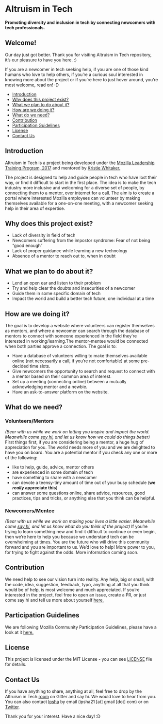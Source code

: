 # Altruism in Tech

**Promoting diversity and inclusion in tech by connecting newcomers with tech professionals.**
 
## Welcome! 
Our day just got better. Thank you for visiting Altruism in Tech repository, it’s our pleasure to have you here. :)

If you are a newcomer in tech seeking help, if you are one of those kind humans who love to help others, if you’re a curious soul interested in knowing more about the project or if you’re here to just hover around, you’re most welcome, read on! :D

* [Introduction](#introduction)
* [Why does this project exist?](#why-does-this-project-exist)
* [What we plan to do about it?](#what-we-plan-to-do-about-it)
* [How are we doing it?](#how-are-we-doing-it)
* [What do we need?](#what-do-we-need)
* [Contribution](#contribution)
* [Participation Guidelines](#participation-guidelines)
* [License](#license)
* [Contact Us](#contact-us)

## Introduction
Altruism in Tech is a project being developed under the [Mozilla Leadership Training Program, 2017](https://mozilla.teachable.com/p/mozilla-open-leadership-training-series) and mentored by [Kristie Whitaker.](https://github.com/KirstieJane)

The project is designed to help and guide people in tech who have lost their way, or find it difficult to start in the first place. The idea is to make the tech industry more inclusive and welcoming for a diverse set of people, by connecting them to a mentor, over internet for a call. The aim is to create a portal where interested Mozilla employees can volunteer by making themselves available for a one-on-one meeting, with a newcomer seeking help in their area of expertise.

## Why does this project exist?
- Lack of diversity in field of tech
- Newcomers suffering from the impostor syndrome: Fear of not being “good enough”
- Lack of proper guidance while learning a new technology
- Absence of a mentor to reach out to, when in doubt 

## What we plan to do about it?
- Lend an open ear and listen to their problem
- Try and help clear the doubts and insecurities of a newcomer
- Guide them in some specific domain of tech
- Impact the world and build a better tech future, one individual at a time

## How are we doing it?
The goal is to develop a website where volunteers can register themselves as mentors, and where a newcomer can search through the database of mentors to connect with someone experienced in the field they're interested in working/learning.The mentor-mentee would be connected when both parties approve a connection. The goal is to:
- Have a database of volunteers willing to make themselves available online (not necessarily a call, if you’re not comfortable) at some pre-decided time slots.
- Give newcomers the opportunity to search and request to connect with a mentor based on their common area of interest.
- Set up a meeting (connecting online) between a mutually acknowledging mentor and a newbie.
- Have an ask-to-answer platform on the website.

## What do we need?

### Volunteers/Mentors
*(Bear with us while we work on letting you inspire and impact the world. Meanwhile come [say hi](https://gitter.im/AltruismInTech/Lobby#), and let us know how we could do things better)*
First things first, if you are considering being a mentor, a huge hug of appreciation for you. The world needs more of you and we are delighted to have you on board. 
You are a potential mentor if you check any one or more of the following:
- like to help, guide, advice, mentor others
- are experienced in some domain of tech
- have something to share with a newcomer
- can devote a teensy-tiny amount of time out of your busy schedule (**we *really* appreciate this**)
- can answer some questions online, share advice, resources, good practices, tips and tricks, or anything else that you think can be helpful.

### Newcomers/Mentee
*(Bear with us while we work on making your lives a little easier. Meanwhile come [say hi](https://gitter.im/AltruismInTech/Lobby#), and let us know what do you think of the project)*
If you’re trying to learn something new and find it difficult to continue or even begin, then we’re here to help you because we understand tech can be overwhelming at times. You are the future who will drive this community forward and you are important to us. We’d love to help! More power to you, for trying to fight against the odds.
More information coming soon. 

## Contribution
We need help to see our vision turn into reality. Any help, big or small, with the code, idea, suggestion, feedback, typo, anything at all that you think would be of help, is most welcome and much appreciated.
If you’re interested in the project, feel free to open an issue, create a PR, or just come say hi and tell us more about yourself [here.](https://github.com/ipsha21/altruism-in-tech/issues/3) 

## Participation Guidelines
We are following Mozilla Community Participation Guidelines, please have a look at it [here.](https://www.mozilla.org/en-US/about/governance/policies/participation/) 

## License
This project is licensed under the MIT License - you can see [LICENSE](https://github.com/ipsha21/altruism-in-tech/blob/master/LICENSE) file for details.

## Contact Us
If you have anything to share, anything at all, feel free to drop by the Altruism in Tech [room](https://gitter.im/AltruismInTech/Lobby#) on Gitter and say hi. We would love to hear from you. You can also contact [Ipsha](https://github.com/ipsha21) by email (ipsha21 [at] gmail [dot] com) or on [Twitter](https://twitter.com/ipsha21).

Thank you for your interest. Have a nice day! :D
